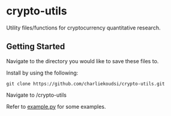 # crypto-utils

Utility files/functions for cryptocurrency quantitative research.

## Getting Started

Navigate to the directory you would like to save these files to.

Install by using the following:

```
git clone https://github.com/charliekoudsi/crypto-utils.git
```

Navigate to /crypto-utils

Refer to [example.py](https://github.com/charliekoudsi/crypto-utils/blob/master/example.py) for some examples.

